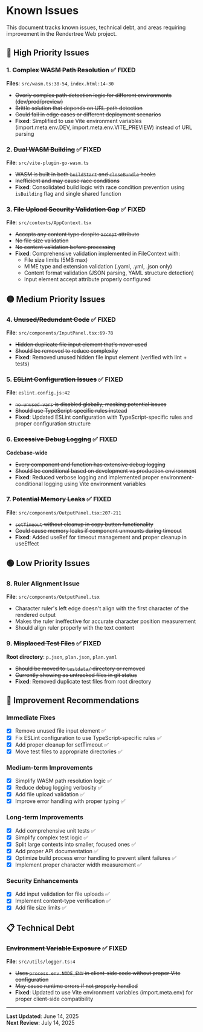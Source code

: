 # Known Issues

This document tracks known issues, technical debt, and areas requiring improvement in the Rendertree Web project.

## 🔴 High Priority Issues

### 1. ~~Complex WASM Path Resolution~~ ✅ **FIXED**
**Files**: `src/wasm.ts:38-54`, `index.html:14-30`
- ~~Overly complex path detection logic for different environments (dev/prod/preview)~~
- ~~Brittle solution that depends on URL path detection~~
- ~~Could fail in edge cases or different deployment scenarios~~
- **Fixed**: Simplified to use Vite environment variables (import.meta.env.DEV, import.meta.env.VITE_PREVIEW) instead of URL parsing

### 2. ~~Dual WASM Building~~ ✅ **FIXED**
**File**: `src/vite-plugin-go-wasm.ts`
- ~~WASM is built in both `buildStart` and `closeBundle` hooks~~
- ~~Inefficient and may cause race conditions~~
- **Fixed**: Consolidated build logic with race condition prevention using `isBuilding` flag and single shared function

### 3. ~~File Upload Security Validation Gap~~ ✅ **FIXED**
**File**: `src/contexts/AppContext.tsx`
- ~~Accepts any content type despite `accept` attribute~~
- ~~No file size validation~~
- ~~No content validation before processing~~
- **Fixed**: Comprehensive validation implemented in FileContext with:
  - File size limits (5MB max)
  - MIME type and extension validation (.yaml, .yml, .json only)
  - Content format validation (JSON parsing, YAML structure detection)
  - Input element accept attribute properly configured

## 🟡 Medium Priority Issues

### 4. ~~Unused/Redundant Code~~ ✅ **FIXED**
**File**: `src/components/InputPanel.tsx:69-78`
- ~~Hidden duplicate file input element that's never used~~
- ~~Should be removed to reduce complexity~~
- **Fixed**: Removed unused hidden file input element (verified with lint + tests)

### 5. ~~ESLint Configuration Issues~~ ✅ **FIXED**
**File**: `eslint.config.js:42`
- ~~`no-unused-vars` is disabled globally, masking potential issues~~
- ~~Should use TypeScript-specific rules instead~~
- **Fixed**: Updated ESLint configuration with TypeScript-specific rules and proper configuration structure

### 6. ~~Excessive Debug Logging~~ ✅ **FIXED**
**Codebase-wide**
- ~~Every component and function has extensive debug logging~~
- ~~Should be conditional based on development vs production environment~~
- **Fixed**: Reduced verbose logging and implemented proper environment-conditional logging using Vite environment variables

### 7. ~~Potential Memory Leaks~~ ✅ **FIXED**
**File**: `src/components/OutputPanel.tsx:207-211`
- ~~`setTimeout` without cleanup in copy button functionality~~
- ~~Could cause memory leaks if component unmounts during timeout~~
- **Fixed**: Added useRef for timeout management and proper cleanup in useEffect

## 🟢 Low Priority Issues

### 8. Ruler Alignment Issue
**File**: `src/components/OutputPanel.tsx`
- Character ruler's left edge doesn't align with the first character of the rendered output
- Makes the ruler ineffective for accurate character position measurement
- Should align ruler properly with the text content

### 9. ~~Misplaced Test Files~~ ✅ **FIXED**
**Root directory**: `p.json`, `plan.json`, `plan.yaml`
- ~~Should be moved to `testdata/` directory or removed~~
- ~~Currently showing as untracked files in git status~~
- **Fixed**: Removed duplicate test files from root directory



## 🔧 Improvement Recommendations

### Immediate Fixes
- [x] Remove unused file input element ✅
- [x] Fix ESLint configuration to use TypeScript-specific rules ✅
- [x] Add proper cleanup for setTimeout ✅
- [x] Move test files to appropriate directories ✅

### Medium-term Improvements
- [x] Simplify WASM path resolution logic ✅
- [x] Reduce debug logging verbosity ✅
- [x] Add file upload validation ✅
- [x] Improve error handling with proper typing ✅

### Long-term Improvements
- [x] Add comprehensive unit tests ✅
- [x] Simplify complex test logic ✅
- [x] Split large contexts into smaller, focused ones ✅
- [x] Add proper API documentation ✅
- [x] Optimize build process error handling to prevent silent failures ✅
- [x] Implement proper character width measurement ✅

### Security Enhancements
- [x] Add input validation for file uploads ✅
- [x] Implement content-type verification ✅
- [x] Add file size limits ✅

## 📋 Technical Debt

### ~~Environment Variable Exposure~~ ✅ **FIXED**
**File**: `src/utils/logger.ts:4`
- ~~Uses `process.env.NODE_ENV` in client-side code without proper Vite configuration~~
- ~~May cause runtime errors if not properly handled~~
- **Fixed**: Updated to use Vite environment variables (import.meta.env) for proper client-side compatibility

---

**Last Updated**: June 14, 2025  
**Next Review**: July 14, 2025